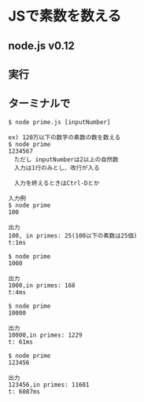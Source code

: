 # JSで素数を数える

## node.js v0.12

## 実行
## ターミナルで

```
$ node prime.js [inputNumber]

ex) 120万以下の数字の素数の数を数える
$ node prime
1234567
　ただし inputNumberは2以上の自然数
　入力は1行のみとし、改行が入る

　入力を終えるときはCtrl-Dとか
```

```
入力例
$ node prime
100

出力
100, in primes: 25(100以下の素数は25個)
t:1ms
```

```
$ node prime
1000

出力
1000,in primes: 168
t:4ms
```

```
$ node prime
10000

出力
10000,in primes: 1229
t: 61ms
```

```
$ node prime
123456

出力
123456,in primes: 11601
t: 6087ms
```


